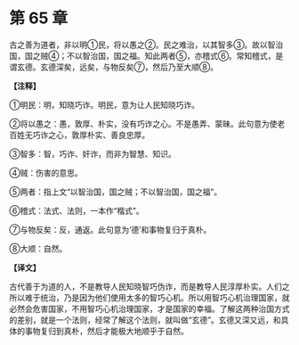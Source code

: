 # 第 65 章

古之善为道者，非以明①民，将以愚之②。民之难治，以其智多③。故以智治国，国之贼④；不以智治国，国之福。知此两者⑤，亦稽式⑥。常知稽式，是谓玄德。玄德深矣，远矣，与物反矣⑦，然后乃至大顺⑧。

**【注释】**


①明民：明，知晓巧诈。明民，意为让人民知晓巧诈。

②将以愚之：愚，敦厚、朴实，没有巧诈之心。不是愚弄、蒙昧。此句意为使老百姓无巧诈之心，敦厚朴实、善良忠厚。

③智多：智，巧诈、奸诈，而非为智慧、知识。

④贼：伤害的意思。

⑤两者：指上文“以智治国，国之贼；不以智治国，国之福”。

⑥稽式：法式、法则，一本作“楷式”。

⑦与物反矣：反，通返。此句意为‘德’和事物复归于真朴。

⑧大顺：自然。


**【译文】**

古代善于为道的人，不是教导人民知晓智巧伪诈，而是教导人民淳厚朴实。人们之所以难于统治，乃是因为他们使用太多的智巧心机。所以用智巧心机治理国家，就必然会危害国家，不用智巧心机治理国家，才是国家的幸福。了解这两种治国方式的差别，就是一个法则，经常了解这个法则，就叫做“玄德”。玄德又深又远，和具体的事物复归到真朴，然后才能极大地顺乎于自然。

